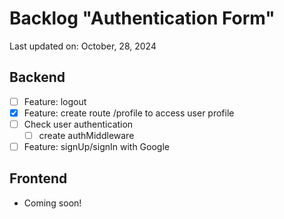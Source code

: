 # Backlog "Authentication Form"

Last updated on: October, 28, 2024

## Backend

- [ ] Feature: logout
- [x] Feature: create route /profile to access user profile
- [ ] Check user authentication
  - [ ] create authMiddleware
- [ ] Feature: signUp/signIn with Google

## Frontend

- Coming soon!
